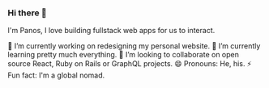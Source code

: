 ### Hi there 👋 
I'm Panos, I love building fullstack web apps for us to interact. 

🔭 I’m currently working on redesigning my personal website.
🌱 I’m currently learning pretty much everything.
👯 I’m looking to collaborate on open source React, Ruby on Rails or GraphQL projects.
😄 Pronouns: He, his.
⚡ Fun fact: I'm a global nomad.

